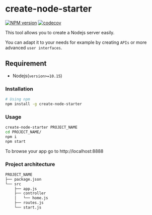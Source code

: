 # create-node-starter

[![NPM version](http://img.shields.io/npm/v/create-node-starter.svg)](https://www.npmjs.org/package/create-node-starter)
[![codecov](https://codecov.io/gh/segandiaye/create-node-starter/branch/feat/main/graph/badge.svg)](https://codecov.io/gh/segandiaye/create-node-starter)

This tool allows you to create a Nodejs server easily.

You can adapt it to your needs for example by creating `APIs` or more advanced `user interfaces`.

## Requirement

- Nodejs(`version>=10.15`)

### Installation

```sh
# Using npm
npm install -g create-node-starter
```

### Usage

```sh
create-node-starter PROJECT_NAME
cd PROJECT_NAME/
npm i
npm start
```

To browse your app go to http://localhost:8888

### Project architecture

```sh
PROJECT_NAME
├── package.json
└── src
    ├── app.js
    ├── controller
    │   └── home.js
    ├── routes.js
    └── start.js
```
